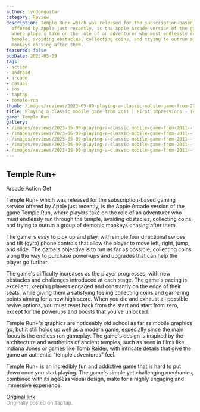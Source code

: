 ```yaml
---
author: lyndonguitar
category: Review
description: Temple Run+ which was released for the subscription-based gaming service
  offered by Apple just recently, is the Apple Arcade version of the game Temple Run,
  where players take on the role of an adventurer who must endlessly run through the
  temple, avoiding obstacles, collecting coins, and trying to outrun a group of demonic
  monkeys chasing after them.
featured: false
pubDate: 2023-05-09
tags:
- action
- android
- arcade
- casual
- ios
- taptap
- temple-run
thumb: /images/reviews/2023-05-09-playing-a-classic-mobile-game-from-2011--first-impressions---temple-run-0.avif
title: Playing a classic mobile game from 2011 | First Impressions - Temple Run+
game: Temple Run
gallery:
- /images/reviews/2023-05-09-playing-a-classic-mobile-game-from-2011--first-impressions---temple-run-0.avif
- /images/reviews/2023-05-09-playing-a-classic-mobile-game-from-2011--first-impressions---temple-run-1.avif
- /images/reviews/2023-05-09-playing-a-classic-mobile-game-from-2011--first-impressions---temple-run-2.avif
- /images/reviews/2023-05-09-playing-a-classic-mobile-game-from-2011--first-impressions---temple-run-3.avif
- /images/reviews/2023-05-09-playing-a-classic-mobile-game-from-2011--first-impressions---temple-run-4.avif
---
```

Temple Run+
--
Arcade
Action
Get

Temple Run+ which was released for the subscription-based gaming service offered by Apple just recently, is the Apple Arcade version of the game Temple Run, where players take on the role of an adventurer who must endlessly run through the temple, avoiding obstacles, collecting coins, and trying to outrun a group of demonic monkeys chasing after them.

The game is easy to pick up and play, with simple four directional swipes and tilt (gyro) phone controls that allow the player to move left, right, jump, and slide. The game's objective is to run as far as possible, collecting coins along the way to purchase power-ups and upgrades that can help the player go further.

The game's difficulty increases as the player progresses, with new obstacles and challenges introduced at each stage. The game's pacing is excellent, keeping players engaged and constantly on the edge of their seats, while giving them a satisfying feeling collecting coins and garnering points aiming for a new high score. When you die and exhaust all possible revive options, you must reset back from the start and start from zero, except for the powerups and boosts that you’ve unlocked.

Temple Run+'s graphics are noticeably old school as far as mobile graphics go, but it still holds up well as a modern game, especially since the main focus is the endless run gameplay. The game's design is inspired by the architecture and aesthetics of ancient temples, such as seen in films like Indiana Jones or games like Tomb Raider, with intricate details that give the game an authentic “temple adventures” feel.

Temple Run+ is an incredibly fun and addictive game that is hard to put down once you start playing. The game's simple yet challenging mechanics, combined with its ageless visual design, make for a highly engaging and immersive experience.

[Original link](https://www.taptap.io/post/5379897)<br><span style="font-size: 0.95em; color: #888;">Originally posted on TapTap.</span>